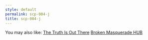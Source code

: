 ```yaml
---
style: default
permalink: scp-004-j
title: scp-004-j
---
```

You may also like:
[The Truth Is Out There](http://scp-wiki.net/the-truth-is-out-there)
[Broken Masquerade HUB](http://scp-wiki.net/broken-masquerade-hub)